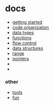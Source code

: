 # docs
* [getting started](getting-started.md)
* [code organization](code-organization.md)
* [data types](data-types.md)
* [functions](functions.md)
* [flow control](flow-control.md)
* [data structures](data-structures.md)
* [range](range.md)
* [pointers](pointers.md)
* [](structs.md)
* [](test.md)

### other
* [tools](tools.md)
* [fun](fun.md)
